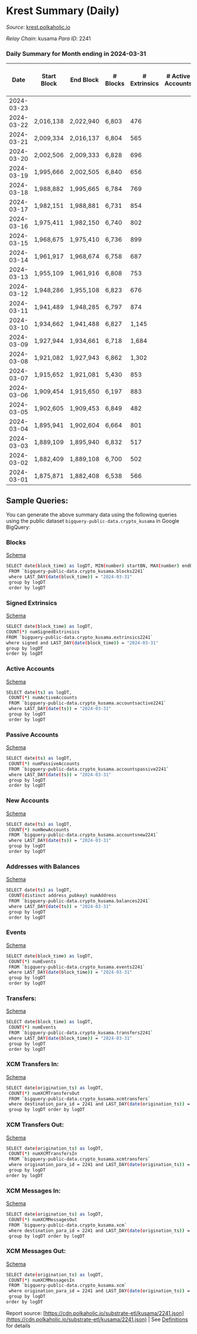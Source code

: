 # Krest Summary (Daily)

_Source_: [krest.polkaholic.io](https://krest.polkaholic.io)

*Relay Chain*: kusama
*Para ID*: 2241



### Daily Summary for Month ending in 2024-03-31


| Date    | Start Block | End Block | # Blocks | # Extrinsics | # Active Accounts | # Passive Accounts | # New Accounts | # Addresses | # Events  | # Transfers ($USD) | # XCM Transfers In ($USD) | # XCM Transfers Out ($USD) | # XCM In | # XCM Out | Issues |
|---------|-------------|-----------|----------|--------------|-------------------|--------------------|----------------|-------------|-----------|--------------------|---------------------------|----------------------------|----------|-----------|--------|
| 2024-03-23 |  |  |  |  |  |  |  |  |  |   |   |   |  |  |  |
| 2024-03-22 | 2,016,138 | 2,022,940 | 6,803 | 476 |  |  |  |  | 389,371 | 168,275  |   |   |  |  |  |
| 2024-03-21 | 2,009,334 | 2,016,137 | 6,804 | 565 |  |  |  |  | 391,572 | 168,782  |   |   |  |  |  |
| 2024-03-20 | 2,002,506 | 2,009,333 | 6,828 | 696 |  |  |  |  | 392,266 | 169,407  |   |   |  |  |  |
| 2024-03-19 | 1,995,666 | 2,002,505 | 6,840 | 656 |  |  |  |  | 392,984 | 170,160  |   |   |  |  |  |
| 2024-03-18 | 1,988,882 | 1,995,665 | 6,784 | 769 |  |  |  |  | 386,759 | 166,708  |   |   |  |  |  |
| 2024-03-17 | 1,982,151 | 1,988,881 | 6,731 | 854 |  |  |  |  | 383,003 | 165,069  |   |   |  |  |  |
| 2024-03-16 | 1,975,411 | 1,982,150 | 6,740 | 802 |  |  |  |  | 384,152 | 165,637  |   |   |  |  |  |
| 2024-03-15 | 1,968,675 | 1,975,410 | 6,736 | 899 |  |  |  |  | 381,386 | 163,615  |   |   |  |  |  |
| 2024-03-14 | 1,961,917 | 1,968,674 | 6,758 | 687 |  |  |  |  | 380,973 | 162,170  |   |   |  |  |  |
| 2024-03-13 | 1,955,109 | 1,961,916 | 6,808 | 753 |  |  |  |  | 389,036 | 163,963  |   |   |  |  |  |
| 2024-03-12 | 1,948,286 | 1,955,108 | 6,823 | 676 |  |  |  |  | 382,687 | 163,002  |   |   |  |  |  |
| 2024-03-11 | 1,941,489 | 1,948,285 | 6,797 | 874 |  |  |  |  | 380,503 | 161,023  |   |   |  |  |  |
| 2024-03-10 | 1,934,662 | 1,941,488 | 6,827 | 1,145 |  |  |  |  | 377,541 | 157,197  |   |   |  |  |  |
| 2024-03-09 | 1,927,944 | 1,934,661 | 6,718 | 1,684 |  |  |  |  | 368,421 | 154,169  |   |   |  |  |  |
| 2024-03-08 | 1,921,082 | 1,927,943 | 6,862 | 1,302 |  |  |  |  | 368,913 | 153,926  |   |   |  |  |  |
| 2024-03-07 | 1,915,652 | 1,921,081 | 5,430 | 853 |  |  |  |  | 294,767 | 122,703  |   |   |  |  |  |
| 2024-03-06 | 1,909,454 | 1,915,650 | 6,197 | 883 |  |  |  |  | 322,397 | 135,828  |   |   |  |  |  |
| 2024-03-05 | 1,902,605 | 1,909,453 | 6,849 | 482 |  |  |  |  | 349,680 | 145,795  |   |   |  |  |  |
| 2024-03-04 | 1,895,941 | 1,902,604 | 6,664 | 801 |  |  |  |  | 344,049 | 140,279  |   |   |  |  |  |
| 2024-03-03 | 1,889,109 | 1,895,940 | 6,832 | 517 |  |  |  |  | 345,618 | 141,504  |   |   |  |  |  |
| 2024-03-02 | 1,882,409 | 1,889,108 | 6,700 | 502 |  |  |  |  | 335,377 | 136,923  |   |   |  |  |  |
| 2024-03-01 | 1,875,871 | 1,882,408 | 6,538 | 566 |  |  |  |  | 323,057 | 131,128  |   |   |  |  |  |

## Sample Queries:
You can generate the above summary data using the following queries using the public dataset `bigquery-public-data.crypto_kusama` in Google BigQuery:


### Blocks 

[Schema](https://github.com/colorfulnotion/substrate-etl/blob/main/schema/blocks.json)

```bash
SELECT date(block_time) as logDT, MIN(number) startBN, MAX(number) endBN, COUNT(*) numBlocks 
 FROM `bigquery-public-data.crypto_kusama.blocks2241`  
 where LAST_DAY(date(block_time)) = "2024-03-31" 
 group by logDT 
 order by logDT
```

### Signed Extrinsics 

[Schema](https://github.com/colorfulnotion/substrate-etl/blob/main/schema/extrinsics.json)

```bash
SELECT date(block_time) as logDT, 
COUNT(*) numSignedExtrinsics 
FROM `bigquery-public-data.crypto_kusama.extrinsics2241`  
where signed and LAST_DAY(date(block_time)) = "2024-03-31" 
group by logDT 
order by logDT
```

### Active Accounts 

[Schema](https://github.com/colorfulnotion/substrate-etl/blob/main/schema/accountsactive.json)

```bash
SELECT date(ts) as logDT, 
 COUNT(*) numActiveAccounts 
 FROM `bigquery-public-data.crypto_kusama.accountsactive2241` 
 where LAST_DAY(date(ts)) = "2024-03-31" 
 group by logDT 
 order by logDT
```

### Passive Accounts 

[Schema](https://github.com/colorfulnotion/substrate-etl/blob/main/schema/accountspassive.json)

```bash
SELECT date(ts) as logDT, 
 COUNT(*) numPassiveAccounts 
 FROM `bigquery-public-data.crypto_kusama.accountspassive2241` 
 where LAST_DAY(date(ts)) = "2024-03-31" 
 group by logDT 
 order by logDT
```

### New Accounts 

[Schema](https://github.com/colorfulnotion/substrate-etl/blob/main/schema/accountsnew.json)

```bash
SELECT date(ts) as logDT, 
 COUNT(*) numNewAccounts 
 FROM `bigquery-public-data.crypto_kusama.accountsnew2241` 
 where LAST_DAY(date(ts)) = "2024-03-31" 
 group by logDT
 order by logDT
```

### Addresses with Balances 

[Schema](https://github.com/colorfulnotion/substrate-etl/blob/main/schema/balances.json)

```bash
SELECT date(ts) as logDT,
 COUNT(distinct address_pubkey) numAddress 
 FROM `bigquery-public-data.crypto_kusama.balances2241` 
 where LAST_DAY(date(ts)) = "2024-03-31" 
 group by logDT 
 order by logDT
```

### Events 

[Schema](https://github.com/colorfulnotion/substrate-etl/blob/main/schema/events.json)

```bash
SELECT date(block_time) as logDT, 
 COUNT(*) numEvents 
 FROM `bigquery-public-data.crypto_kusama.events2241` 
 where LAST_DAY(date(block_time)) = "2024-03-31" 
 group by logDT 
 order by logDT
```

### Transfers:

[Schema](https://github.com/colorfulnotion/substrate-etl/blob/main/schema/transfers.json)

```bash
SELECT date(block_time) as logDT, 
 COUNT(*) numEvents 
 FROM `bigquery-public-data.crypto_kusama.transfers2241` 
 where LAST_DAY(date(block_time)) = "2024-03-31" 
 group by logDT 
 order by logDT
```

### XCM Transfers In: 

[Schema](https://github.com/colorfulnotion/substrate-etl/blob/main/schema/xcmtransfers.json)

```bash
SELECT date(origination_ts) as logDT, 
 COUNT(*) numXCMTransfersOut 
 FROM `bigquery-public-data.crypto_kusama.xcmtransfers` 
 where destination_para_id = 2241 and LAST_DAY(date(origination_ts)) = "2024-03-31" 
 group by logDT order by logDT
```

### XCM Transfers Out: 

[Schema](https://github.com/colorfulnotion/substrate-etl/blob/main/schema/xcmtransfers.json)

```bash
SELECT date(origination_ts) as logDT, 
 COUNT(*) numXCMTransfersIn 
 FROM `bigquery-public-data.crypto_kusama.xcmtransfers` 
 where origination_para_id = 2241 and LAST_DAY(date(origination_ts)) = "2024-03-31" 
 group by logDT 
order by logDT
```

### XCM Messages In: 

[Schema](https://github.com/colorfulnotion/substrate-etl/blob/main/schema/xcm.json)

```bash
SELECT date(origination_ts) as logDT, 
 COUNT(*) numXCMMessagesOut 
 FROM `bigquery-public-data.crypto_kusama.xcm` 
 where destination_para_id = 2241 and LAST_DAY(date(origination_ts)) = "2024-03-31" 
 group by logDT order by logDT
```

### XCM Messages Out: 

[Schema](https://github.com/colorfulnotion/substrate-etl/blob/main/schema/xcm.json)

```bash
SELECT date(origination_ts) as logDT, 
 COUNT(*) numXCMMessagesIn 
 FROM `bigquery-public-data.crypto_kusama.xcm` 
 where origination_para_id = 2241 and LAST_DAY(date(origination_ts)) = "2024-03-31" 
 group by logDT 
order by logDT
```


Report source: [https://cdn.polkaholic.io/substrate-etl/kusama/2241.json](https://cdn.polkaholic.io/substrate-etl/kusama/2241.json) | See [Definitions](/DEFINITIONS.md) for details
